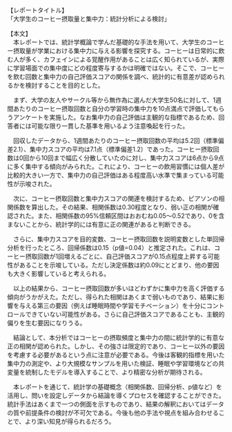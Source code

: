 【レポートタイトル】  
「大学生のコーヒー摂取量と集中力：統計分析による検討」

【本文】  
　本レポートでは、統計学概論で学んだ基礎的な手法を用いて、大学生のコーヒー摂取量が学業における集中力に与える影響を探究する。コーヒーは日常的に飲む人が多く、カフェインによる覚醒作用があることは広く知られているが、実際に学習場面での集中度にどの程度寄与するかは明確ではない。そこで、コーヒーを飲む回数と集中力の自己評価スコアの関係を調べ、統計的に有意差が認められるかを検討することを目的とした。  

　まず、大学の友人やサークル等から無作為に選んだ大学生50名に対して、1週間あたりのコーヒー摂取回数と自分の学習時の集中力を10点満点で評価してもらうアンケートを実施した。なお集中力の自己評価は主観的な指標であるため、回答者には可能な限り一貫した基準を用いるよう注意喚起を行った。  

　回収したデータから、1週間あたりのコーヒー摂取回数の平均は5.2回（標準偏差2.1）、集中力スコアの平均は7.1点（標準偏差1.2）であった。コーヒー摂取回数は0回から10回まで幅広く分散していたのに対し、集中力スコアは6点から9点に多く集中する傾向がみられた。これにより、コーヒーの飲用習慣には個人差が比較的大きい一方で、集中力の自己評価はある程度高い水準で集まっている可能性が示唆された。  

　次に、コーヒー摂取回数と集中力スコアの関連を検討するため、ピアソンの相関係数を算出した。その結果、相関係数は0.30程度となり、弱い正の相関が確認された。また、相関係数の95%信頼区間はおおむね0.05～0.52であり、0を含まないことから、統計学的には有意に正の関連があると判断できる。  

　さらに、集中力スコアを目的変数、コーヒー摂取回数を説明変数とした単回帰分析を行ったところ、回帰係数は0.15（p値=0.04）と推定された。これは、コーヒー摂取回数が1回増えるごとに、自己評価スコアが0.15点程度上昇する可能性があることを示唆している。ただし決定係数は約0.09にとどまり、他の要因も大きく影響していると考えられる。  

　以上の結果から、コーヒー摂取回数が多いほどわずかに集中力を高く評価する傾向がうかがえた。ただし、得られた相関はあくまで弱いものであり、結果に影響を与える第三の要因（例えば睡眠時間や学習モチベーション）を十分にコントロールできていない可能性がある。さらに自己評価スコアであることも、主観的偏りを生む要因になりうる。  

　結論として、本分析ではコーヒーの摂取頻度と集中力の間に統計学的に有意な正の相関が認められた。しかし、その強さは限定的であり、コーヒー以外の要因を考慮する必要があるという点に注意が必要である。今後は客観的指標を用いた集中力の測定や、より大規模なサンプルを用いた検証、睡眠や学習環境などの共変量を統制したモデルを導入することで、より精密な分析が期待される。  

　本レポートを通じて、統計学の基礎概念（相関係数、回帰分析、p値など）を活用し、問いを設定しデータから結論を導くプロセスを確認することができた。統計手法はあくまで一つの側面を示すものであり、結果の解釈においてはデータの質や前提条件の検討が不可欠である。今後も他の手法や視点を組み合わせることで、より深い知見が得られるだろう。